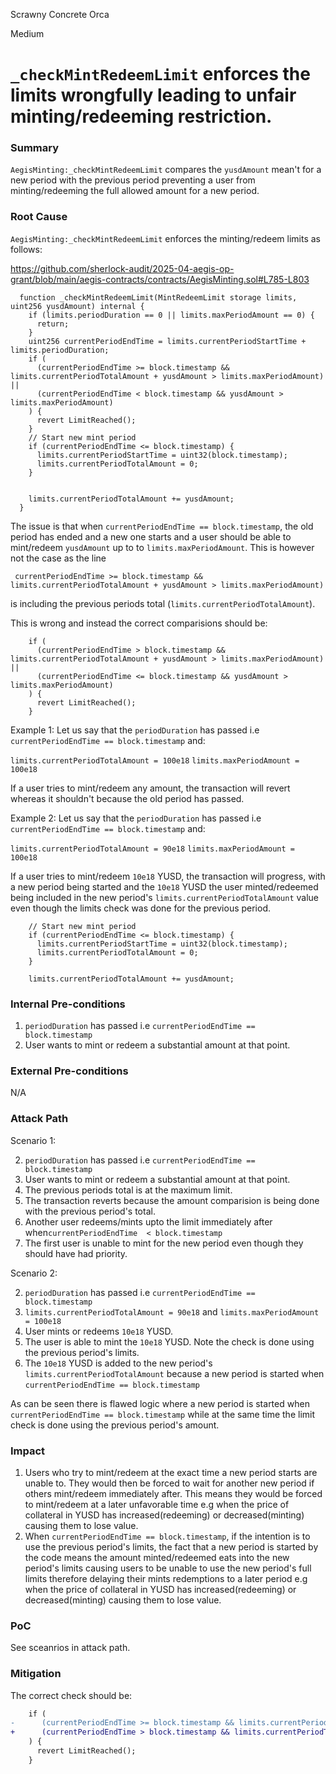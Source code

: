 Scrawny Concrete Orca

Medium

# `_checkMintRedeemLimit` enforces the limits wrongfully leading to unfair minting/redeeming restriction.

### Summary

`AegisMinting:_checkMintRedeemLimit` compares the `yusdAmount` mean't for a new period with the previous period preventing a user from minting/redeeming the full allowed amount for a new period.

### Root Cause

`AegisMinting:_checkMintRedeemLimit` enforces the minting/redeem limits as follows:

https://github.com/sherlock-audit/2025-04-aegis-op-grant/blob/main/aegis-contracts/contracts/AegisMinting.sol#L785-L803

```solidity
  function _checkMintRedeemLimit(MintRedeemLimit storage limits, uint256 yusdAmount) internal {
    if (limits.periodDuration == 0 || limits.maxPeriodAmount == 0) {
      return;
    }
    uint256 currentPeriodEndTime = limits.currentPeriodStartTime + limits.periodDuration;
    if (
      (currentPeriodEndTime >= block.timestamp && limits.currentPeriodTotalAmount + yusdAmount > limits.maxPeriodAmount) ||
      (currentPeriodEndTime < block.timestamp && yusdAmount > limits.maxPeriodAmount)
    ) {
      revert LimitReached();
    }
    // Start new mint period
    if (currentPeriodEndTime <= block.timestamp) {
      limits.currentPeriodStartTime = uint32(block.timestamp);
      limits.currentPeriodTotalAmount = 0;
    }


    limits.currentPeriodTotalAmount += yusdAmount;
  }
```
 
The issue is that when `currentPeriodEndTime == block.timestamp`, the old period has ended and a new one starts and a user should be able to mint/redeem `yusdAmount` up to to  `limits.maxPeriodAmount`. 
This is however not the case as the line

```solidity
 currentPeriodEndTime >= block.timestamp && limits.currentPeriodTotalAmount + yusdAmount > limits.maxPeriodAmount)
```

 is including the previous periods total (`limits.currentPeriodTotalAmount`). 

This is wrong and instead the correct comparisions should be:

```solidity
    if (
      (currentPeriodEndTime > block.timestamp && limits.currentPeriodTotalAmount + yusdAmount > limits.maxPeriodAmount) ||
      (currentPeriodEndTime <= block.timestamp && yusdAmount > limits.maxPeriodAmount)
    ) {
      revert LimitReached();
    }
```

Example 1: Let us say that the `periodDuration` has passed i.e `currentPeriodEndTime == block.timestamp` and:

`limits.currentPeriodTotalAmount = 100e18`
`limits.maxPeriodAmount = 100e18`

If a user tries to mint/redeem any amount, the transaction will revert whereas it shouldn't because the old period has passed.

Example 2: Let us say that the `periodDuration` has passed i.e `currentPeriodEndTime == block.timestamp` and:

`limits.currentPeriodTotalAmount = 90e18`
`limits.maxPeriodAmount = 100e18`

If a user tries to mint/redeem `10e18` YUSD, the transaction will progress, with a new period being started and the `10e18` YUSD the user minted/redeemed being included in the new period's `limits.currentPeriodTotalAmount` value even though the limits check was done for the previous period.

```solidity
    // Start new mint period
    if (currentPeriodEndTime <= block.timestamp) {
      limits.currentPeriodStartTime = uint32(block.timestamp);
      limits.currentPeriodTotalAmount = 0;
    }

    limits.currentPeriodTotalAmount += yusdAmount;
```

### Internal Pre-conditions

1. `periodDuration` has passed i.e `currentPeriodEndTime == block.timestamp`
2. User wants to mint or redeem a substantial amount at that point.

### External Pre-conditions

N/A

### Attack Path

Scenario 1:
 
2. `periodDuration` has passed i.e `currentPeriodEndTime == block.timestamp`
3. User wants to mint or redeem a substantial amount at that point.
4. The previous periods total is at the maximum limit.
5. The transaction reverts because the amount comparision is being done with the previous period's total.
6. Another user redeems/mints upto the limit immediately after when`currentPeriodEndTime  < block.timestamp`
7. The first user is unable to mint for the new period even though they should have had priority.

Scenario 2:
 
2. `periodDuration` has passed i.e `currentPeriodEndTime == block.timestamp`
3. `limits.currentPeriodTotalAmount = 90e18` and `limits.maxPeriodAmount = 100e18`
4. User mints or redeems `10e18` YUSD.
5. The user is able to mint the `10e18` YUSD. Note the check is done using the previous period's limits.
6. The `10e18` YUSD is added to the new period's `limits.currentPeriodTotalAmount` because a new period is started when `currentPeriodEndTime == block.timestamp`

As can be seen there is flawed logic where a new period is started when `currentPeriodEndTime == block.timestamp` while at the same time the limit check is done using the previous period's amount.

### Impact

1. Users who try to mint/redeem at the exact time a new period starts are unable to. They would then be forced to wait for another new period if others mint/redeem immediately after. This means they would be forced to mint/redeem at a later unfavorable time e.g when the price of collateral in YUSD has increased(redeeming) or decreased(minting) causing them to lose value.
2. When `currentPeriodEndTime == block.timestamp`, if the intention is to use the previous period's limits, the fact that a new period is started by the code means the amount minted/redeemed eats into the new period's limits causing users to be unable to use the new period's full limits therefore delaying their mints redemptions to a later period e.g when the price of collateral in YUSD has increased(redeeming) or decreased(minting) causing them to lose value.

### PoC

See sceanrios in attack path.

### Mitigation

The correct check should be:

```diff
    if (
-      (currentPeriodEndTime >= block.timestamp && limits.currentPeriodTotalAmount + yusdAmount > limits.maxPeriodAmount) || (currentPeriodEndTime < block.timestamp && yusdAmount > limits.maxPeriodAmount)
+      (currentPeriodEndTime > block.timestamp && limits.currentPeriodTotalAmount + yusdAmount > limits.maxPeriodAmount) || (currentPeriodEndTime <= block.timestamp && yusdAmount > limits.maxPeriodAmount)
    ) {
      revert LimitReached();
    }
```